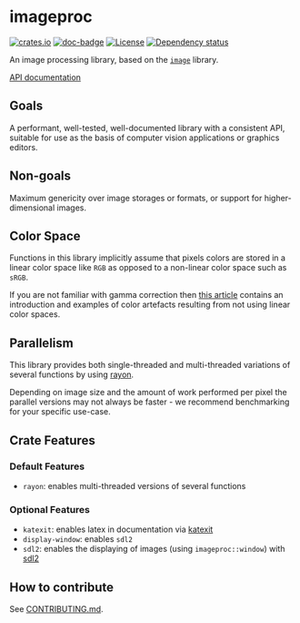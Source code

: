 # imageproc

[![crates.io](https://img.shields.io/crates/v/imageproc.svg)](https://crates.io/crates/imageproc)
[![doc-badge]][doc-link]
[![License](https://img.shields.io/badge/license-MIT-blue.svg)](https://github.com/image-rs/imageproc/blob/master/LICENSE)
[![Dependency status](https://deps.rs/repo/github/image-rs/imageproc/status.svg)](https://deps.rs/repo/github/image-rs/imageproc)

An image processing library, based on the
[`image`](https://github.com/image-rs/image) library.

[API documentation][doc-link]

[doc-badge]: https://docs.rs/imageproc/badge.svg
[doc-link]: https://docs.rs/imageproc

## Goals

A performant, well-tested, well-documented library with a consistent API, suitable for use as
the basis of computer vision applications or graphics editors.

## Non-goals

Maximum genericity over image storages or formats, or support for higher-dimensional images.

## Color Space

Functions in this library implicitly assume that pixels colors are
stored in a linear color space like `RGB` as opposed to a non-linear color
space such as `sRGB`.

If you are not familiar with gamma correction then [this article] contains
an introduction and examples of color artefacts resulting
from not using linear color spaces.

[this article]: https://blog.johnnovak.net/2016/09/21/what-every-coder-should-know-about-gamma/

## Parallelism

This library provides both single-threaded and multi-threaded variations of several functions
by using [rayon](https://github.com/rayon-rs/rayon).

Depending on image size and the amount of work performed per pixel the parallel versions may not
always be faster - we recommend benchmarking for your specific use-case.

## Crate Features

### Default Features

- `rayon`: enables multi-threaded versions of several functions

### Optional Features

- `katexit`: enables latex in documentation via
  [katexit](https://github.com/termoshtt/katexit)
- `display-window`: enables `sdl2`
- `sdl2`: enables the displaying of images (using `imageproc::window`) with
  [sdl2](https://github.com/Rust-SDL2/rust-sdl2)

## How to contribute

See [CONTRIBUTING.md](CONTRIBUTING.md).

